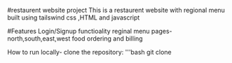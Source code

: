 #restaurent website project
This is a restaurent website with regional menu built using tailswind css ,HTML and javascript

#Features
Login/Signup functioality
reginal menu pages-north,south,east,west
food ordering and billing

How to run locally-
clone the repository:
'''bash
git clone <repository url>
